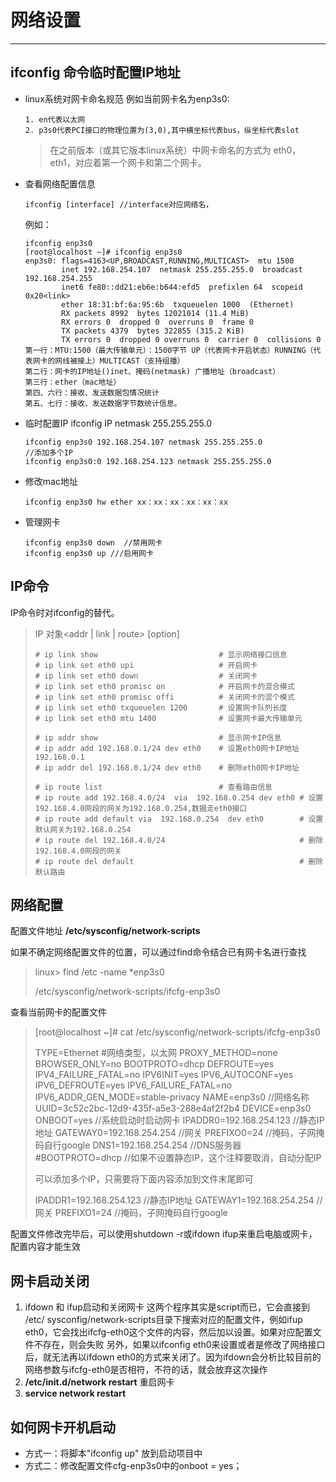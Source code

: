 # 网络设置

***

## ifconfig 命令临时配置IP地址

* linux系统对网卡命名规范
	例如当前网卡名为enp3s0:
	```
	1. en代表以太网
	2. p3s0代表PCI接口的物理位置为(3,0),其中横坐标代表bus，纵坐标代表slot
	```
  > 在之前版本（或其它版本linux系统）中网卡命名的方式为 eth0，eth1，对应着第一个网卡和第二个网卡。

* 查看网络配置信息

  ```
  ifconfig [interface] //interface对应网络名，
  ```

  例如：

  ```linux
  ifconfig enp3s0
  [root@localhost ~]# ifconfig enp3s0
  enp3s0: flags=4163<UP,BROADCAST,RUNNING,MULTICAST>  mtu 1500
          inet 192.168.254.107  netmask 255.255.255.0  broadcast 192.168.254.255
          inet6 fe80::dd21:eb6e:b644:efd5  prefixlen 64  scopeid 0x20<link>
          ether 18:31:bf:6a:95:6b  txqueuelen 1000  (Ethernet)
          RX packets 8992  bytes 12021014 (11.4 MiB)
          RX errors 0  dropped 0  overruns 0  frame 0
          TX packets 4379  bytes 322855 (315.2 KiB)
          TX errors 0  dropped 0 overruns 0  carrier 0  collisions 0
  第一行：MTU:1500（最大传输单元）：1500字节 UP（代表网卡开启状态）RUNNING（代表网卡的网线被接上）MULTICAST（支持组播）
  第二行：网卡的IP地址()inet、掩码(netmask) 广播地址（broadcast）
  第三行：ether（mac地址）
  第四、六行：接收、发送数据包情况统计
  第五、七行：接收、发送数据字节数统计信息。
  ```

* 临时配置IP
  ifconfig <netname> IP  netmask 255.255.255.0

  ```
  ifconfig enp3s0 192.168.254.107 netmask 255.255.255.0
  //添加多个IP
  ifconfig enp3s0:0 192.168.254.123 netmask 255.255.255.0
  ```

  

* 修改mac地址

  ```
  ifconfig enp3s0 hw ether xx：xx：xx：xx：xx：xx
  ```

* 管理网卡

  ```
  ifconfig enp3s0 down  //禁用网卡
  ifconfig enp3s0 up ///启用网卡
  ```

## IP命令

IP命令时对ifconfig的替代。

> IP 对象<addr | link | route> [option]
>
> ```
> # ip link show                           # 显示网络接口信息
> # ip link set eth0 upi                   # 开启网卡
> # ip link set eth0 down                  # 关闭网卡
> # ip link set eth0 promisc on            # 开启网卡的混合模式
> # ip link set eth0 promisc offi          # 关闭网卡的混个模式
> # ip link set eth0 txqueuelen 1200       # 设置网卡队列长度
> # ip link set eth0 mtu 1400              # 设置网卡最大传输单元
> 
> # ip addr show                           # 显示网卡IP信息
> # ip addr add 192.168.0.1/24 dev eth0    # 设置eth0网卡IP地址192.168.0.1
> # ip addr del 192.168.0.1/24 dev eth0    # 删除eth0网卡IP地址
> 
> # ip route list                          # 查看路由信息
> # ip route add 192.168.4.0/24  via  192.168.0.254 dev eth0 # 设置192.168.4.0网段的网关为192.168.0.254,数据走eth0接口
> # ip route add default via  192.168.0.254  dev eth0        # 设置默认网关为192.168.0.254
> # ip route del 192.168.4.0/24                              # 删除192.168.4.0网段的网关
> # ip route del default                                     # 删除默认路由
> ```
>
> 

## 网络配置

配置文件地址 **/etc/sysconfig/network-scripts**

如果不确定网络配置文件的位置，可以通过find命令结合已有网卡名进行查找

> linux> find /etc -name *enp3s0
>
> /etc/sysconfig/network-scripts/ifcfg-enp3s0

查看当前网卡的配置文件

> [root@localhost ~]# cat /etc/sysconfig/network-scripts/ifcfg-enp3s0 
>
> TYPE=Ethernet             #网络类型，以太网
> PROXY_METHOD=none 
> BROWSER_ONLY=no
> BOOTPROTO=dhcp
> DEFROUTE=yes
> IPV4_FAILURE_FATAL=no
> IPV6INIT=yes
> IPV6_AUTOCONF=yes
> IPV6_DEFROUTE=yes
> IPV6_FAILURE_FATAL=no
> IPV6_ADDR_GEN_MODE=stable-privacy
> NAME=enp3s0  //网络名称
> UUID=3c52c2bc-12d9-435f-a5e3-288e4af2f2b4
> DEVICE=enp3s0 
> ONBOOT=yes //系统启动时启动网卡
> IPADDR0=192.168.254.123 //静态IP地址
> GATEWAY0=192.168.254.254 //网关
> PREFIXO0=24  //掩码，子网掩码自行google
> DNS1=192.168.254.254 //DNS服务器
> \#BOOTPROTO=dhcp  //如果不设置静态IP，这个注释要取消，自动分配IP
>
> 可以添加多个IP，只需要将下面内容添加到文件末尾即可
>
> IPADDR1=192.168.254.123 //静态IP地址
> GATEWAY1=192.168.254.254 //网关
> PREFIXO1=24  //掩码，子网掩码自行google

配置文件修改完毕后，可以使用shutdown -r或ifdown ifup来重启电脑或网卡，配置内容才能生效

## 网卡启动关闭

1. ifdown 和 ifup启动和关闭网卡
   这两个程序其实是script而已，它会直接到 /etc/ sysconfig/network-scripts目录下搜索对应的配置文件，例如ifup eth0，它会找出ifcfg-eth0这个文件的内容，然后加以设置。如果对应配置文件不存在，则会失败
   另外，如果以ifconfig eth0来设置或者是修改了网络接口后，就无法再以ifdown eth0的方式来关闭了。因为ifdown会分析比较目前的网络参数与ifcfg-eth0是否相符，不符的话，就会放弃这次操作
2. **/etc/init.d/network restart** 重启网卡
3. **service network restart**

## 如何网卡开机启动

* 方式一：将脚本"ifconfig <interface> up" 放到启动项目中
* 方式二：修改配置文件cfg-enp3s0中的onboot = yes；